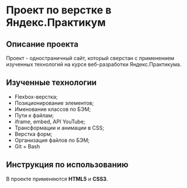 # Проект по верстке в Яндекс.Практикум

## Описание проекта

Проект - одностраничный сайт, который сверстан с применением изученных технологий на курсе веб-разработки Яндекс.Практикума.

## Изученные технологии

* Flexbox-верстка;
* Позиционирование элементов;
* Именование классов по БЭМ;
* Пути к файлам;
* iframe, embed, API YouTube;
* Трансформации и анимации в CSS;
* Верстка форм;
* Организация файлов по БЭМ;
* Git + Bash

## Инструкция по использованию

В проекте применяются __HTML5__ и __CSS3__.
